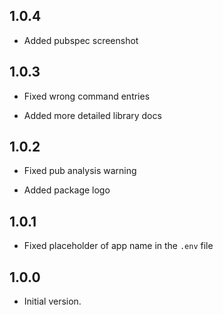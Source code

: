 ## 1.0.4

+ Added pubspec screenshot

## 1.0.3

- Fixed wrong command entries
+ Added more detailed library docs

## 1.0.2

-  Fixed pub analysis warning
+  Added package logo

## 1.0.1

-  Fixed placeholder of app name in the `.env` file

## 1.0.0

- Initial version.
